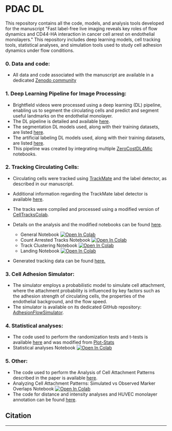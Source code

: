 # PDAC DL

This repository contains all the code, models, and analysis tools developed for the manuscript "Fast label-free live imaging reveals key roles of flow dynamics and CD44-HA interaction in cancer cell arrest on endothelial monolayers." This repository includes deep learning models, cell tracking tools, statistical analyses, and simulation tools used to study cell adhesion dynamics under flow conditions.


### 0. **Data and code**:
   - All data and code associated with the manuscript are available in a dedicated [Zenodo community](https://zenodo.org/communities/pdac_dl) 

### 1. **Deep Learning Pipeline for Image Processing**:
   - Brightfield videos were processed using a deep learning (DL) pipeline, enabling us to segment the circulating cells and predict and segment useful landmarks on the endothelial monolayer.
   - The DL pipeline is detailed and available [here](https://github.com/CellMigrationLab/PDAC_DL/tree/main/DL_pipeline#deep-learning-based-image-analysis-pipeline).
   - The segmentation DL models used, along with their training datasets, are listed [here](https://github.com/CellMigrationLab/PDAC_DL/blob/main/DL_pipeline/segmentation_models.md).
   - The artificial labeling DL models used, along with their training datasets, are listed [here](https://github.com/CellMigrationLab/PDAC_DL/blob/main/DL_pipeline/artificial_labeling_models.md).
   - This pipeline was created by integrating multiple [ZeroCostDL4Mic](https://github.com/HenriquesLab/ZeroCostDL4Mic) notebooks.

### 2. **Tracking Circulating Cells**:
   - Circulating cells were tracked using [TrackMate](https://imagej.net/plugins/trackmate/) and the label detector, as described in our manuscript.
   - Additional information regarding the TrackMate label detector is available [here](https://imagej.net/plugins/trackmate/detectors/trackmate-label-image-detector).
   - The tracks were compiled and processed using a modified version of [CellTracksColab](https://github.com/CellMigrationLab/CellTracksColab).
   - Details on the analysis and the modified notebooks can be found [here](https://github.com/CellMigrationLab/PDAC_DL/tree/main/CellTracksColab#pdac-celltrackscolab).

      - General Notebook [![Open In Colab](https://colab.research.google.com/assets/colab-badge.svg)](https://colab.research.google.com/github/CellMigrationLab/PDAC_DL/blob/main/CellTracksColab/PDAC_CellTracksColab_General.ipynb)
      - Count Arrested Tracks Notebook [![Open In Colab](https://colab.research.google.com/assets/colab-badge.svg)](https://colab.research.google.com/github/CellMigrationLab/PDAC_DL/blob/main/CellTracksColab/PDAC_CellTracksColab_Arrested_Tracks.ipynb)
      - Track Clustering Notebook [![Open In Colab](https://colab.research.google.com/assets/colab-badge.svg)](https://colab.research.google.com/github/CellMigrationLab/PDAC_DL/blob/main/CellTracksColab/PDAC_CellTracksColab_Track_Clustering.ipynb)
      - Landing Notebook [![Open In Colab](https://colab.research.google.com/assets/colab-badge.svg)](https://colab.research.google.com/github/CellMigrationLab/PDAC_DL/blob/main/CellTracksColab/PDAC_CellTracksColab_Landing_Tracks.ipynb)

   - Generated tracking data can be found [here.](https://github.com/CellMigrationLab/PDAC_DL/blob/main/CellTracksColab/tracking_datasets.md) 

### 3. **Cell Adhesion Simulator**:
   - The simulator employs a probabilistic model to simulate cell attachment, where the attachment probability is influenced by key factors such as the adhesion strength of circulating cells, the properties of the endothelial background, and the flow speed.
   - The simulator is available on its dedicated GitHub repository: [AdhesionFlowSimulator](https://github.com/CellMigrationLab/AdhesionFlowSimulator).

### 4. **Statistical analyses**:
   - The code used to perform the randomization tests and t-tests is available [here](https://github.com/CellMigrationLab/PDAC_DL/tree/main/Statistics) and was modified from  [Plot-Stats](https://github.com/CellMigrationLab/Plot-Stats)
   - Statistical analyses Notebook [![Open In Colab](https://colab.research.google.com/assets/colab-badge.svg)](https://colab.research.google.com/github/CellMigrationLab/PDAC_DL/blob/main/Statistics/Plot%26Stats_PDAC.ipynb)

### 5. **Other**:
   - The code used to perform the Analysis of Cell Attachment Patterns described in the paper is available [here](https://github.com/CellMigrationLab/PDAC_DL/tree/main/CellAttachmentSimulation).
   - Analyzing Cell Attachment Patterns: Simulated vs Observed Marker Overlaps Notebook [![Open In Colab](https://colab.research.google.com/assets/colab-badge.svg)](https://colab.research.google.com/github/CellMigrationLab/PDAC_DL/blob/main/CellAttachmentSimulation/Analyzing_Cell_Attachment_Patterns_Simulated_vs_Observed_Marker_Overlaps.ipynb)
   - The code for distance and intensity analyses and HUVEC monolayer annotation can be found [here](https://github.com/CellMigrationLab/PDAC_DL/tree/main/Analysis_scripts).



## Citation



---





